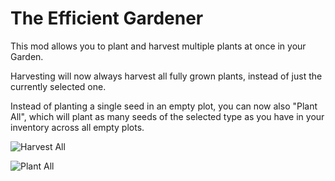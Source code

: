 # The Efficient Gardener

This mod allows you to plant and harvest multiple plants at once in your Garden.

Harvesting will now always harvest all fully grown plants, instead of just the currently selected one.

Instead of planting a single seed in an empty plot, you can now also "Plant All", which will plant as many seeds of the selected type as you have in your inventory across all empty plots.

![Harvest All](https://github.com/user-attachments/assets/09d36b0d-0a0f-4b2e-9ddc-d6831f4dd400)

![Plant All](https://github.com/user-attachments/assets/733bb0fc-3745-4386-b305-dc80c470007e)

